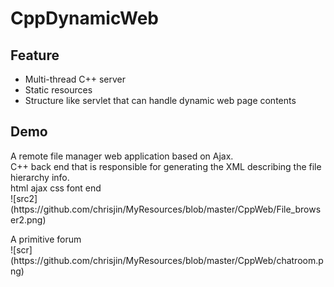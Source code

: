 CppDynamicWeb
============
Feature
--------
* Multi-thread C++ server
* Static resources
* Structure like servlet that can handle dynamic web page contents

Demo
-------------
<p>
A remote file manager web application based on Ajax.<br>
C++ back end that is responsible for generating the XML describing the file hierarchy info.<br>
html ajax css font end
<br>
![src2](https://github.com/chrisjin/MyResources/blob/master/CppWeb/File_browser2.png)
<p>
A primitive forum
<br>
![scr](https://github.com/chrisjin/MyResources/blob/master/CppWeb/chatroom.png)

